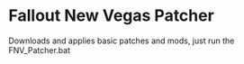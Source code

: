 # Fallout New Vegas Patcher
Downloads and applies basic patches and mods, just run the FNV_Patcher.bat

